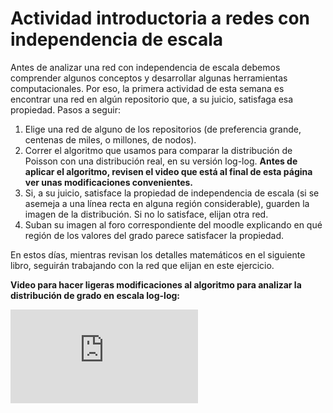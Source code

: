 # Actividad introductoria a redes con independencia de escala

Antes de analizar una red con independencia de escala debemos comprender algunos conceptos y desarrollar algunas herramientas computacionales. Por eso, la primera actividad de esta semana es encontrar una red en algún repositorio que, a su juicio, satisfaga esa propiedad. Pasos a seguir:

1. Elige una red de alguno de los repositorios (de preferencia grande, centenas de miles, o millones, de nodos).
2. Correr el algoritmo que usamos para comparar la distribución de Poisson con una distribución real, en su versión log-log. **Antes de aplicar el algoritmo, revisen el video que está al final de esta página ver unas modificaciones convenientes.**
3. Si, a su juicio, satisface la propiedad de independencia de escala (si se asemeja a una línea recta en alguna región considerable), guarden la imagen de la distribución. Si no lo satisface, elijan otra red.
4. Suban su imagen al foro correspondiente del moodle explicando en qué región de los valores del grado parece satisfacer la propiedad.

En estos días, mientras revisan los  detalles matemáticos en el siguiente libro, seguirán trabajando con la red que elijan en este ejercicio.

**Video para hacer ligeras modificaciones al algoritmo para analizar la distribución de grado en escala log-log:**

<div class="iframe-container-out">
	<div class="iframe-container-in">
		<iframe src="https://www.youtube.com/embed/geeq_yXSa00" title="YouTube video player" frameborder="0" allow="accelerometer; autoplay; clipboard-write; encrypted-media; gyroscope; picture-in-picture" allowfullscreen></iframe>
	</div>
</div>